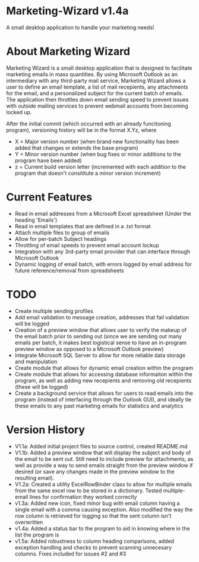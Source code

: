 # Marketing-Wizard v1.4a
A small desktop application to handle your marketing needs!

# About Marketing Wizard
Marketing Wizard is a small desktop application that is designed to facilitate marketing emails in mass quantities.  By using Microsoft Outlook as an intermediary with any third-party mail service, Marketing Wizard allows a user to define an email template, a list of mail recepients, any attachments for the email, and a personalized subject for the current batch of emails.  The application then throttles down email sending speed to prevent issues with outside mailing services to prevent webmail accounts from becoming locked up.

After the initial commit (which occurred with an already funcitoning program), versioning history will be in the format X.Yz, where
- X = Major version number (when brand new functionality has been added that changes or extends the base program)
- Y = Minor version number (when bug fixes or minor additions to the program have been added)
- z = Current build version letter (incremented with each addition to the program that doesn't consititute a minor version increment)


# Current Features
- Read in email addresses from a Microsoft Excel spreadsheet (Under the heading 'Emails')
- Read in email templates that are defined in a .txt format
- Attach multiple files to group of emails
- Allow for per-batch Subject headings
- Throttling of email speeds to prevent email account lockup
- Integration with any 3rd-party email provider that can interface through Microsoft Outlook
- Dynamic logging of email batch, with errors logged by email address for future reference/removal from spreadsheets

# TODO
- Create multiple sending profiles
- Add email validation to message creation, addresses that fail validation will be logged
- Creation of a preview window that allows user to verify the makeup of the email batch prior to sending out (since we are sending out many emails per batch, it makes best logistical sense to have an in-program preview window as opposed to a Microsoft Outlook preview)
- Integrate Microsoft SQL Server to allow for more reliable data storage and manipulation
- Create module that allows for dynamic email creation within the program
- Create module that allows for accessing database informaiton within the program, as well as adding new recepients and removing old recepients (these will be logged)
- Create a background service that allows for users to read emails into the program (instead of interfacing through the Outlook GUI), and ideally tie these emails to any past marketing emails for statistics and analytics


# Version History
- V1.1a: Added initial project files to source control, created README.md
- V1.1b: Added a preview window that will display the subject and body of the email to be sent out.  Still need to include preview for attachments, as well as provide a way to send emails straight from the preview window if desired (or save any changes made in the preview window to the resulting email).
- V1.2a: Created a utility ExcelRowBinder class to allow for multiple emails from the same excel row to be stored in a dictionary.  Tested multiple-email lines for confirmation they worked correctly
- v1.3a: Added new icon, fixed minor bug with email column having a single email with a comma causing exception.  Also modified the way the row column is retrieved for logging so that the sent column isn't overwritten
- v1.4a: Added a status bar to the program to aid in knowing where in the list the program is
- v1.5a: Added robustness to column heading comparisons, added exception handling and checks to prevent scanning unnecesary columns.  Fixes included for issues #2 and #3
